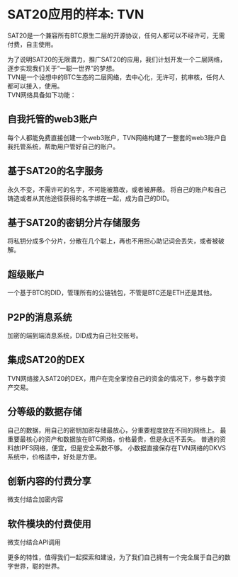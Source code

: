 SAT20应用的样本: TVN
====

SAT20是一个兼容所有BTC原生二层的开源协议，任何人都可以不经许可，无需付费，自主使用。  

为了说明SAT20的无限潜力，推广SAT20的应用，我们计划开发一个二层网络，逐步实现我们关于“一聪一世界”的梦想。  
TVN是一个设想中的BTC生态的二层网络，去中心化，无许可，抗审核，任何人都可以接入，使用。  
TVN网络具备如下功能：  

自我托管的web3账户
----
每个人都能免费直接创建一个web3账户，TVN网络构建了一整套的web3账户自我托管系统，帮助用户管好自己的账户。


基于SAT20的名字服务
----
永久不变，不需许可的名字，不可能被篡改，或者被屏蔽。
将自己的账户和自己铸造或者从其他途径获得的名字绑在一起，成为自己的DID。


基于SAT20的密钥分片存储服务
----
将私钥分成多个分片，分散在几个聪上，再也不用担心助记词会丢失，或者被破解。


超级账户
----
一个基于BTC的DID，管理所有的公链钱包，不管是BTC还是ETH还是其他。


P2P的消息系统
----
加密的端到端消息系统，DID成为自己社交账号。


集成SAT20的DEX
----
TVN网络接入SAT20的DEX，用户在完全掌控自己的资金的情况下，参与数字资产交易。


分等级的数据存储
----
自己的数据，用自己的密钥加密存储最放心，分重要程度放在不同的网络上。
最重要最核心的资产和数据放在BTC网络，价格最贵，但是永远不丢失。
普通的资料放IPFS网络，便宜，但是安全系数不够。
小数据直接保存在TVN网络的DKVS系统中，价格适中，好处是方便。


创新内容的付费分享
----
微支付结合加密内容


软件模块的付费使用
----
微支付结合API调用


更多的特性，值得我们一起探索和建设，为了我们自己拥有一个完全属于自己的数字世界，聪的世界。